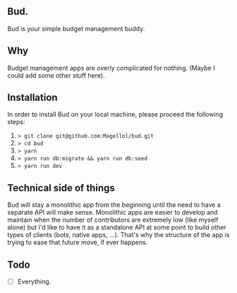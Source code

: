 ## Bud.
Bud is your simple budget management buddy.

## Why
Budget management apps are overly complicated for nothing. (Maybe I could add some other stuff here).

## Installation
In order to install Bud on your local machine, please proceed the following steps:

1. `> git clone git@github.com:Magellol/bud.git`
2. `> cd bud`
3. `> yarn`
4. `> yarn run db:migrate && yarn run db:seed`
5. `> yarn run dev`

## Technical side of things
Bud will stay a monolithic app from the beginning until the need to have a separate API will make sense.
Monolithic apps are easier to develop and maintain when the number of contributors are extremely low (like myself alone) but I'd like to have it as a standalone API at some point to build other types of clients (bots, native apps, ...). That's why the structure of the app is trying to ease that future move, if ever happens.

## Todo
- [ ] Everything.
